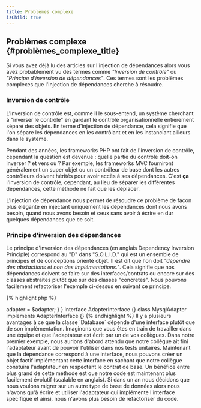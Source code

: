 ```yaml
---
title: Problèmes complexe
isChild: true
---
```


## Problèmes complexe {#problèmes_complexe_title}

Si vous avez déjà lu des articles sur l'injection de dépendances alors vous avez probablement vu des termes comme 
*"Inversion de contrôle"* ou *"Principe d'inversion de dépendances"*. Ces termes sont les problèmes complexes que 
l'injection de dépendances cherche à résoudre.

### Inversion de contrôle

L'inversion de contrôle est, comme il le sous-entend, un système cherchant à "inverser le contrôle" en gardant le contrôle 
organisationnelle entièrement séparé des objets. En terme d'injection de dépendance, cela signifie que l'on sépare les 
dépendances en les contrôlant et en les instanciant ailleurs dans le système.

Pendant des années, les frameworks PHP ont fait de l'inversion de contrôle, cependant la question est devenue : quelle 
partie du contrôle doit-on inverser ? et vers où ? Par exemple, les frameworks MVC fourniront généralement un super 
objet ou un contrôleur de base dont les autres contrôleurs doivent hérités pour avoir accès à ses dépendances. C'est 
**ça** l'inversion de contrôle, cependant, au lieu de séparer les différentes dépendances, cette méthode ne fait que les 
déplacer.

L'injection de dépendance nous permet de résoudre ce problème de façon plus élégante en injectant uniquement les dépendances 
dont nous avons besoin, quand nous avons besoin et ceux sans avoir à écrire en dur quelques dépendances que ce soit.

### Principe d'inversion des dépendances

Le principe d'inversion des dépendances (en anglais Dependency Inversion Principle) correspond au "D" dans "S.O.L.I.D." 
qui est un ensemble de principes et de conceptions orienté objet. Il est dit que l'on doit *"dépendre des abstactions et 
non des implémentations."*. Cela signifie que nos dépendances doivent se faire sur des interfaces/contrats ou encore sur 
des classes abstraites plutôt que sur des classes "concretes". Nous pouvons facilement refactoriser l'exemple ci-dessus 
en suivant ce principe.

{% highlight php %}
<?php
namespace Database;

class Database
{
    protected $adapter;

    public function __construct(AdapterInterface $adapter)
    {
        $this->adapter = $adapter;
    }
}

interface AdapterInterface {}

class MysqlAdapter implements AdapterInterface {}
{% endhighlight %}

Il y a plusieurs avantages à ce que la classe `Database` dépende d'une interface plutôt que de son implémentation.

Imaginons que vous êtes en train de travailler dans une équipe et que l'adaptateur est écrit par un de vos collègues. 
Dans notre premier exemple, nous aurions d'abord attendu que notre collègue ait fini l'adaptateur avant de pouvoir 
l'utiliser dans nos tests unitaires. Maintenant que la dépendance correspond à une interface, nous pouvons créer un 
objet factif implémentant cette interface en sachant que notre collègue constuira l'adaptateur en respectant le contrat 
de base.

Un bénéfice entre plus grand de cette méthode est que notre code est maintenant plus facilement évolutif (scalable en anglais). 
Si dans un an nous décidons que nous voulons migrer sur un autre type de base de données alors nous n'avons qu'à écrire et 
utiliser l'adaptateur qui implémente l'interface spécifique et ainsi, nous n'avons plus besoin de refactoriser du code.
